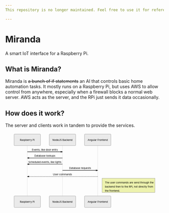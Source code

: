```yaml
---
This repository is no longer maintained. Feel free to use it for reference, but this is one of my first large coding projects and there are definitely bits that could use some cleanup.

---
```


<h1 id="miranda">Miranda</h1>
<p>A smart IoT interface for a Raspberry Pi.</p>
<h2 id="what-is-miranda">What is Miranda?</h2>
<p>Miranda is <s>a bunch of if statements</s> an AI that controls basic home automation tasks. It mostly runs on a Raspberry Pi, but uses AWS to allow control from anywhere, especially when a firewall blocks a normal web server. AWS acts as the server, and the RPi just sends it data occasionally.</p>
<h2 id="how-does-it-work">How does it work?</h2>
<p>The server and clients work in tandem to provide the services.</p>
<div class="mermaid"><svg xmlns="http://www.w3.org/2000/svg" id="mermaid-svg-bNkerOb0tOKdF4I3" height="100%" width="100%" style="max-width:900px;" viewBox="-50 -10 900 426"><g></g><g><line id="actor1441" x1="75" y1="5" x2="75" y2="415" class="actor-line" stroke-width="0.5px" stroke="#999"></line><rect x="0" y="0" fill="#eaeaea" stroke="#666" width="150" height="65" rx="3" ry="3" class="actor"></rect><text x="75" y="32.5" dominant-baseline="central" alignment-baseline="central" class="actor" style="text-anchor: middle;"><tspan x="75" dy="0">Raspberry Pi</tspan></text></g><g><line id="actor1442" x1="275" y1="5" x2="275" y2="415" class="actor-line" stroke-width="0.5px" stroke="#999"></line><rect x="200" y="0" fill="#eaeaea" stroke="#666" width="150" height="65" rx="3" ry="3" class="actor"></rect><text x="275" y="32.5" dominant-baseline="central" alignment-baseline="central" class="actor" style="text-anchor: middle;"><tspan x="275" dy="0">NodeJS Backend</tspan></text></g><g><line id="actor1443" x1="475" y1="5" x2="475" y2="415" class="actor-line" stroke-width="0.5px" stroke="#999"></line><rect x="400" y="0" fill="#eaeaea" stroke="#666" width="150" height="65" rx="3" ry="3" class="actor"></rect><text x="475" y="32.5" dominant-baseline="central" alignment-baseline="central" class="actor" style="text-anchor: middle;"><tspan x="475" dy="0">Angular Frontend</tspan></text></g><defs><marker id="arrowhead" refX="5" refY="2" markerWidth="6" markerHeight="4" orient="auto"><path d="M 0,0 V 4 L6,2 Z"></path></marker></defs><defs><marker id="crosshead" markerWidth="15" markerHeight="8" orient="auto" refX="16" refY="4"><path fill="black" stroke="#000000" stroke-width="1px" d="M 9,2 V 6 L16,4 Z" style="stroke-dasharray: 0, 0;"></path><path fill="none" stroke="#000000" stroke-width="1px" d="M 0,1 L 6,7 M 6,1 L 0,7" style="stroke-dasharray: 0, 0;"></path></marker></defs><g><text x="175" y="93" class="messageText" style="text-anchor: middle;">Events, like door entry</text><line x1="75" y1="100" x2="275" y2="100" class="messageLine0" stroke-width="2" stroke="black" marker-end="url(#arrowhead)" style="fill: none;"></line></g><g><text x="175" y="128" class="messageText" style="text-anchor: middle;">Database lookups</text><line x1="275" y1="135" x2="75" y2="135" class="messageLine0" stroke-width="2" stroke="black" marker-end="url(#arrowhead)" style="fill: none;"></line></g><g><text x="175" y="163" class="messageText" style="text-anchor: middle;">Scheduled events, like lights</text><line x1="275" y1="170" x2="75" y2="170" class="messageLine0" stroke-width="2" stroke="black" marker-end="url(#arrowhead)" style="fill: none;"></line></g><g><text x="375" y="198" class="messageText" style="text-anchor: middle;">Database requests</text><line x1="275" y1="205" x2="475" y2="205" class="messageLine0" stroke-width="2" stroke="black" marker-end="url(#arrowhead)" style="fill: none;"></line></g><g><text x="275" y="233" class="messageText" style="text-anchor: middle;">User commands</text><line x1="475" y1="240" x2="75" y2="240" class="messageLine1" stroke-width="2" stroke="black" marker-end="url(#arrowhead)" style="stroke-dasharray: 3, 3; fill: none;"></line></g><g><rect x="500" y="250" fill="#EDF2AE" stroke="#666" width="300" height="80" rx="0" ry="0" class="note"></rect></g><g><text x="516" y="280" fill="black" class="noteText"><tspan x="516">The user commands are send through the</tspan><tspan dy="23" x="516">backend then to the RPi, not directly from</tspan><tspan dy="23" x="516">the frontend.</tspan></text></g><g><rect x="0" y="350" fill="#eaeaea" stroke="#666" width="150" height="65" rx="3" ry="3" class="actor"></rect><text x="75" y="382.5" dominant-baseline="central" alignment-baseline="central" class="actor" style="text-anchor: middle;"><tspan x="75" dy="0">Raspberry Pi</tspan></text></g><g><rect x="200" y="350" fill="#eaeaea" stroke="#666" width="150" height="65" rx="3" ry="3" class="actor"></rect><text x="275" y="382.5" dominant-baseline="central" alignment-baseline="central" class="actor" style="text-anchor: middle;"><tspan x="275" dy="0">NodeJS Backend</tspan></text></g><g><rect x="400" y="350" fill="#eaeaea" stroke="#666" width="150" height="65" rx="3" ry="3" class="actor"></rect><text x="475" y="382.5" dominant-baseline="central" alignment-baseline="central" class="actor" style="text-anchor: middle;"><tspan x="475" dy="0">Angular Frontend</tspan></text></g></svg></div>

